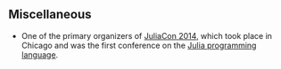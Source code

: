 ## Miscellaneous

- One of the primary organizers of
  [JuliaCon 2014](http://juliacon.org/2014), which took place in
  Chicago and was the first conference on the
  [Julia programming language](http://julialang.org/).
